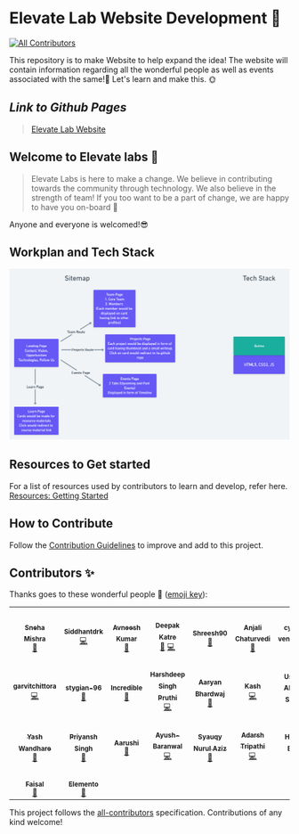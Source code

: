 # Elevate Lab Website Development 🌸
<!-- ALL-CONTRIBUTORS-BADGE:START - Do not remove or modify this section -->
[![All Contributors](https://img.shields.io/badge/all_contributors-23-orange.svg?style=flat-square)](#contributors-)
<!-- ALL-CONTRIBUTORS-BADGE:END -->


This repository is to make Website to help expand the idea!
The website will contain information regarding all the wonderful people as well as events associated with the same!🌟
Let's learn and make this. 🌞

## _**Link to Github Pages**_
>[Elevate Lab Website](https://elevate-lab.github.io/elevate-lab-website/)

## Welcome to Elevate labs 🚀

> Elevate Labs is here to make a change. We believe in contributing towards the community through technology.
 We also believe in the strength of team! If you too want to be a part of change, we are happy to have you on-board 🥳

 Anyone and everyone is welcomed!:sunglasses:
 
## Workplan and Tech Stack

![Sitemap_Tech_Stack](assets/images/elevate-lab-website.png)


## Resources to Get started

For a list of resources used by contributors to learn and develop, refer here. [Resources: Getting Started](https://github.com/Elevate-Lab/elevate-lab-website/blob/main/Issue_Resource_Template.txt)

## How to Contribute

Follow the [Contribution Guidelines](https://github.com/Elevate-Lab/elevate-lab-website/blob/main/How%20To%20Contribute.md) to improve and add to this project.


## Contributors ✨

Thanks goes to these wonderful people 💜 ([emoji key](https://allcontributors.org/docs/en/emoji-key)):

<!-- ALL-CONTRIBUTORS-LIST:START - Do not remove or modify this section -->
<!-- prettier-ignore-start -->
<!-- markdownlint-disable -->
<table>
  <tr>
    <td align="center"><a href="https://github.com/Tlazypanda"><img src="https://avatars0.githubusercontent.com/u/33183263?v=4" width="100px;" alt=""/><br /><sub><b>Sneha Mishra</b></sub></a><br /><a href="#maintenance-Tlazypanda" title="Maintenance">🚧</a></td>
    <td align="center"><a href="https://www.linkedin.com/in/siddhant-khobragade-582a76174/"><img src="https://avatars3.githubusercontent.com/u/58393179?v=4" width="100px;" alt=""/><br /><sub><b>Siddhantdrk</b></sub></a><br /><a href="https://github.com/Elevate-Lab/elevate-lab-website/commits?author=siddhantdrk" title="Code">💻</a></td>
    <td align="center"><a href="https://cybertron-avneesh.github.io/My-Website/"><img src="https://avatars3.githubusercontent.com/u/54072374?v=4" width="100px;" alt=""/><br /><sub><b>Avneesh Kumar</b></sub></a><br /><a href="https://github.com/Elevate-Lab/elevate-lab-website/commits?author=Cybertron-Avneesh" title="Documentation">📖</a></td>
    <td align="center"><a href="https://github.com/deepakDOTexe"><img src="https://avatars2.githubusercontent.com/u/46655706?v=4" width="100px;" alt=""/><br /><sub><b>Deepak Katre</b></sub></a><br /><a href="#maintenance-deepakDOTexe" title="Maintenance">🚧</a> <a href="https://github.com/Elevate-Lab/elevate-lab-website/commits?author=deepakDOTexe" title="Code">💻</a></td>
    <td align="center"><a href="https://github.com/Shreesh90"><img src="https://avatars1.githubusercontent.com/u/6941016?v=4" width="100px;" alt=""/><br /><sub><b>Shreesh90</b></sub></a><br /><a href="https://github.com/Elevate-Lab/elevate-lab-website/commits?author=Shreesh90" title="Documentation">📖</a></td>
    <td align="center"><a href="https://github.com/IC1101Virgo"><img src="https://avatars1.githubusercontent.com/u/59052808?v=4" width="100px;" alt=""/><br /><sub><b>Anjali Chaturvedi</b></sub></a><br /><a href="https://github.com/Elevate-Lab/elevate-lab-website/commits?author=IC1101Virgo" title="Documentation">📖</a></td>
    <td align="center"><a href="https://github.com/cyber-venom003"><img src="https://avatars1.githubusercontent.com/u/58390399?v=4" width="100px;" alt=""/><br /><sub><b>cyber-venom003</b></sub></a><br /><a href="https://github.com/Elevate-Lab/elevate-lab-website/commits?author=cyber-venom003" title="Documentation">📖</a></td>
  </tr>
  <tr>
    <td align="center"><a href="https://www.hiration.com/dieu/personal-website/garvitchittora/"><img src="https://avatars0.githubusercontent.com/u/54021348?v=4" width="100px;" alt=""/><br /><sub><b>garvitchittora</b></sub></a><br /><a href="https://github.com/Elevate-Lab/elevate-lab-website/commits?author=garvitchittora" title="Code">💻</a></td>
    <td align="center"><a href="https://github.com/stygian-96"><img src="https://avatars2.githubusercontent.com/u/54054289?v=4" width="100px;" alt=""/><br /><sub><b>stygian-96</b></sub></a><br /><a href="#design-stygian-96" title="Design">🎨</a></td>
    <td align="center"><a href="https://github.com/Jyotika999"><img src="https://avatars0.githubusercontent.com/u/54600270?v=4" width="100px;" alt=""/><br /><sub><b>Incredible</b></sub></a><br /><a href="https://github.com/Elevate-Lab/elevate-lab-website/commits?author=Jyotika999" title="Documentation">📖</a></td>
    <td align="center"><a href="https://github.com/2802harsh"><img src="https://avatars0.githubusercontent.com/u/58396239?v=4" width="100px;" alt=""/><br /><sub><b>Harshdeep Singh Pruthi</b></sub></a><br /><a href="https://github.com/Elevate-Lab/elevate-lab-website/commits?author=2802harsh" title="Code">💻</a></td>
    <td align="center"><a href="https://github.com/uglyprincess"><img src="https://avatars2.githubusercontent.com/u/57333555?v=4" width="100px;" alt=""/><br /><sub><b>Aaryan Bhardwaj</b></sub></a><br /><a href="https://github.com/Elevate-Lab/elevate-lab-website/commits?author=uglyprincess" title="Documentation">📖</a></td>
    <td align="center"><a href="https://github.com/kashc11"><img src="https://avatars3.githubusercontent.com/u/63075125?v=4" width="100px;" alt=""/><br /><sub><b>Kash</b></sub></a><br /><a href="https://github.com/Elevate-Lab/elevate-lab-website/commits?author=kashc11" title="Code">💻</a></td>
    <td align="center"><a href="http://UsmanAhmadSaeed.me"><img src="https://avatars2.githubusercontent.com/u/20966983?v=4" width="100px;" alt=""/><br /><sub><b>Usman Ahmad Saeed</b></sub></a><br /><a href="https://github.com/Elevate-Lab/elevate-lab-website/commits?author=UsmanAhmadSaeed" title="Documentation">📖</a></td>
  </tr>
  <tr>
    <td align="center"><a href="https://password123-58f8c.web.app/"><img src="https://avatars2.githubusercontent.com/u/59123172?v=4" width="100px;" alt=""/><br /><sub><b>Yash Wandhare</b></sub></a><br /><a href="https://github.com/Elevate-Lab/elevate-lab-website/commits?author=Yash7818" title="Documentation">📖</a></td>
    <td align="center"><a href="https://github.com/Priyansh-09"><img src="https://avatars0.githubusercontent.com/u/55129015?v=4" width="100px;" alt=""/><br /><sub><b>Priyansh Singh</b></sub></a><br /><a href="https://github.com/Elevate-Lab/elevate-lab-website/commits?author=Priyansh-09" title="Documentation">📖</a></td>
    <td align="center"><a href="https://github.com/xxx32"><img src="https://avatars0.githubusercontent.com/u/58389098?v=4" width="100px;" alt=""/><br /><sub><b>Aarushi</b></sub></a><br /><a href="https://github.com/Elevate-Lab/elevate-lab-website/commits?author=xxx32" title="Documentation">📖</a></td>
    <td align="center"><a href="https://github.com/Ayush-Baranwal"><img src="https://avatars1.githubusercontent.com/u/58387808?v=4" width="100px;" alt=""/><br /><sub><b>Ayush-Baranwal</b></sub></a><br /><a href="https://github.com/Elevate-Lab/elevate-lab-website/commits?author=Ayush-Baranwal" title="Code">💻</a></td>
    <td align="center"><a href="http://jala.tech"><img src="https://avatars3.githubusercontent.com/u/3627108?v=4" width="100px;" alt=""/><br /><sub><b>Syauqy Nurul Aziz</b></sub></a><br /><a href="https://github.com/Elevate-Lab/elevate-lab-website/commits?author=syauqy" title="Documentation">📖</a></td>
    <td align="center"><a href="https://github.com/rush-tea"><img src="https://avatars2.githubusercontent.com/u/64785626?v=4" width="100px;" alt=""/><br /><sub><b>Adarsh Tripathi</b></sub></a><br /><a href="https://github.com/Elevate-Lab/elevate-lab-website/commits?author=rush-tea" title="Code">💻</a></td>
    <td align="center"><a href="https://github.com/hardikbajaj"><img src="https://avatars3.githubusercontent.com/u/58038410?v=4" width="100px;" alt=""/><br /><sub><b>Hardik Bajaj</b></sub></a><br /><a href="https://github.com/Elevate-Lab/elevate-lab-website/commits?author=hardikbajaj" title="Documentation">📖</a></td>
  </tr>
  <tr>
    <td align="center"><a href="https://github.com/l3g3ndf4i541"><img src="https://avatars0.githubusercontent.com/u/41689802?v=4" width="100px;" alt=""/><br /><sub><b>Faisal</b></sub></a><br /><a href="https://github.com/Elevate-Lab/elevate-lab-website/commits?author=l3g3ndf4i541" title="Documentation">📖</a></td>
    <td align="center"><a href="https://github.com/Elemento24"><img src="https://avatars3.githubusercontent.com/u/58396433?v=4" width="100px;" alt=""/><br /><sub><b>Elemento</b></sub></a><br /><a href="https://github.com/Elevate-Lab/elevate-lab-website/commits?author=Elemento24" title="Documentation">📖</a></td>
  </tr>
</table>

<!-- markdownlint-enable -->
<!-- prettier-ignore-end -->
<!-- ALL-CONTRIBUTORS-LIST:END -->

This project follows the [all-contributors](https://github.com/all-contributors/all-contributors) specification. Contributions of any kind welcome!

